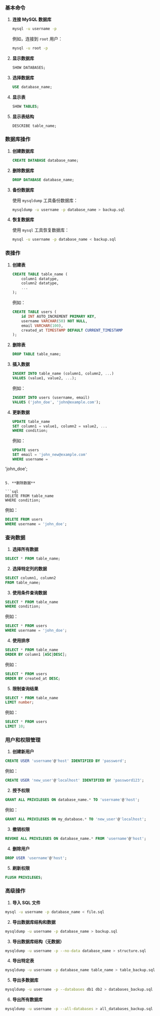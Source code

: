 
### 基本命令

1. **连接 MySQL 数据库**

   ```sh
   mysql -u username -p
   ```

   例如，连接到 `root` 用户：

   ```sh
   mysql -u root -p
   ```

2. **显示数据库**

   ```sql
   SHOW DATABASES;
   ```

3. **选择数据库**

   ```sql
   USE database_name;
   ```

4. **显示表**

   ```sql
   SHOW TABLES;
   ```

5. **显示表结构**

   ```sql
   DESCRIBE table_name;
   ```

### 数据库操作

1. **创建数据库**

   ```sql
   CREATE DATABASE database_name;
   ```

2. **删除数据库**

   ```sql
   DROP DATABASE database_name;
   ```

3. **备份数据库**

   使用 `mysqldump` 工具备份数据库：

   ```sh
   mysqldump -u username -p database_name > backup.sql
   ```

4. **恢复数据库**

   使用 `mysql` 工具恢复数据库：

   ```sh
   mysql -u username -p database_name < backup.sql
   ```

### 表操作

1. **创建表**

   ```sql
   CREATE TABLE table_name (
       column1 datatype,
       column2 datatype,
       ...
   );
   ```

   例如：

   ```sql
   CREATE TABLE users (
       id INT AUTO_INCREMENT PRIMARY KEY,
       username VARCHAR(50) NOT NULL,
       email VARCHAR(100),
       created_at TIMESTAMP DEFAULT CURRENT_TIMESTAMP
   );
   ```

2. **删除表**

   ```sql
   DROP TABLE table_name;
   ```

3. **插入数据**

   ```sql
   INSERT INTO table_name (column1, column2, ...)
   VALUES (value1, value2, ...);
   ```

   例如：

   ```sql
   INSERT INTO users (username, email)
   VALUES ('john_doe', 'john@example.com');
   ```

4. **更新数据**

   ```sql
   UPDATE table_name
   SET column1 = value1, column2 = value2, ...
   WHERE condition;
   ```

   例如：

   ```sql
   UPDATE users
   SET email = 'john_new@example.com'
   WHERE username =

'john_doe';
```

5. **删除数据**

```sql
DELETE FROM table_name
WHERE condition;
```

例如：

```sql
DELETE FROM users
WHERE username = 'john_doe';
```

### 查询数据

1. **选择所有数据**

```sql
SELECT * FROM table_name;
```

2. **选择特定列的数据**

```sql
SELECT column1, column2
FROM table_name;
```

3. **使用条件查询数据**

```sql
SELECT * FROM table_name
WHERE condition;
```

例如：

```sql
SELECT * FROM users
WHERE username = 'john_doe';
```

4. **使用排序**

```sql
SELECT * FROM table_name
ORDER BY column1 [ASC|DESC];
```

例如：

```sql
SELECT * FROM users
ORDER BY created_at DESC;
```

5. **限制查询结果**

```sql
SELECT * FROM table_name
LIMIT number;
```

例如：

```sql
SELECT * FROM users
LIMIT 10;
```

### 用户和权限管理

1. **创建新用户**

```sql
CREATE USER 'username'@'host' IDENTIFIED BY 'password';
```

例如：

```sql
CREATE USER 'new_user'@'localhost' IDENTIFIED BY 'password123';
```

2. **授予权限**

```sql
GRANT ALL PRIVILEGES ON database_name.* TO 'username'@'host';
```

例如：

```sql
GRANT ALL PRIVILEGES ON my_database.* TO 'new_user'@'localhost';
```

3. **撤销权限**

```sql
REVOKE ALL PRIVILEGES ON database_name.* FROM 'username'@'host';
```

4. **删除用户**

```sql
DROP USER 'username'@'host';
```

5. **刷新权限**

```sql
FLUSH PRIVILEGES;
```

### 高级操作

1. **导入 SQL 文件**

```sh
mysql -u username -p database_name < file.sql
```

2. **导出数据库结构和数据**

```sh
mysqldump -u username -p database_name > backup.sql
```

3. **导出数据库结构（无数据）**

```sh
mysqldump -u username -p --no-data database_name > structure.sql
```

4. **导出特定表**

```sh
mysqldump -u username -p database_name table_name > table_backup.sql
```

5. **导出多数据库**

```sh
mysqldump -u username -p --databases db1 db2 > databases_backup.sql
```

6. **导出所有数据库**

```sh
mysqldump -u username -p --all-databases > all_databases_backup.sql
```

